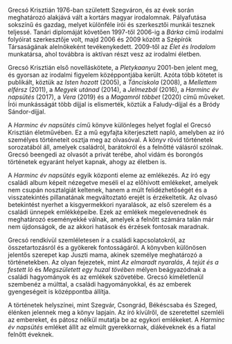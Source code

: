 Grecsó Krisztián 1976-ban született Szegváron, és az évek során meghatározó alakjává vált a kortárs magyar irodalomnak. Pályafutása sokszínű és gazdag, melyet különféle írói és szerkesztői munkái tesznek teljessé. Tanári diplomáját követően 1997-től 2006-ig a _Bárka_ című irodalmi folyóirat szerkesztője volt, majd 2006 és 2009 között a Szépírók Társaságának alelnökeként tevékenykedett. 2009-től az _Élet és Irodalom_ munkatársa, ahol továbbra is aktívan részt vesz az irodalmi életben.

Grecsó Krisztián első novelláskötete, a _Pletykaanyu_ 2001-ben jelent meg, és gyorsan az irodalmi figyelem középpontjába került. Azóta több kötetet is publikált, köztük az _Isten hozott_ (2005), a _Tánciskola_ (2008), a _Mellettem elférsz_ (2011), a _Megyek utánad_ (2014), a _Jelmezbál_ (2016), a _Harminc év napsütés_ (2017), a _Vera_ (2019) és a _Magamról többet_ (2020) című műveket. Írói munkásságát több díjjal is elismerték, köztük a Faludy-díjjal és a Bródy Sándor-díjjal.

A _Harminc év napsütés_ című könyve különleges helyet foglal el Grecsó Krisztián életművében. Ez a mű egyfajta kiterjesztett napló, amelyben az író személyes történeteit osztja meg az olvasóval. A könyv rövid történetek sorozatából áll, amelyek családról, barátokról és a felnőtté válásról szólnak. Grecsó beengedi az olvasót a privát terébe, ahol vidám és borongós történetek egyaránt helyet kapnak, ahogy az életben is.

A _Harminc év napsütés_ egyik központi eleme az emlékezés. Az író egy családi album képeit nézegetve meséli el az előhívott emlékeket, amelyek nem csupán nosztalgiát keltenek, hanem a múlt felidézhetőségét és a visszatekintés pillanatának megváltoztató erejét is érzékeltetik. Az olvasó betekintést nyerhet a kisgyermekkori nyaralások, az első szerelem és a családi ünnepek emlékképeibe. Ezek az emlékek megelevenednek és meghatározó eseményekké válnak, amelyek a felnőtt számára talán már nem újdonságok, de az akkori hatások és érzések fontosak maradnak.

Grecsó rendkívül szemléletesen ír a családi kapcsolatokról, az összetartozásról és a gyökerek fontosságáról. A könyvben különösen jelentős szerepet kap Juszti mama, akinek személye meghatározó a történetekben. Az olyan fejezetek, mint _Az elmaradt nyaralás_, _A tejút és a festett ló_ és _Megszületett egy huzal tövében_ mélyen beágyazódnak a családi hagyományok és az emlékek szövetébe. Grecsó kíméletlenül szembenéz a múlttal, a családi hagyományokkal, és az emberek gyengeségeit is középpontba állítja.

A történetek helyszínei, mint Szegvár, Csongrád, Békéscsaba és Szeged, élénken jelennek meg a könyv lapjain. Az író kívülről, de szeretettel szemléli az embereket, és pátosz nélkül mutatja be az egykori emlékeket. A _Harminc év napsütés_ emléket állít az elmúlt gyerekkornak, diákéveknek és a fiatal felnőtt éveknek.